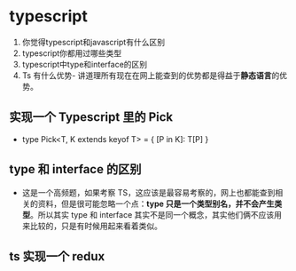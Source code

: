 
# typescript

1. 你觉得typescript和javascript有什么区别
2. typescript你都用过哪些类型
3. typescript中type和interface的区别
4. Ts 有什么优势- 讲道理所有现在在网上能查到的优势都是得益于**静态语言**的优势。


## 实现一个 Typescript 里的 Pick

+ type Pick<T, K extends keyof T> = { [P in K]: T[P] }

## type 和 interface 的区别

+ 这是一个高频题，如果考察 TS，这应该是最容易考察的，网上也都能查到相关的资料，但是很可能忽略一个点：**type 只是一个类型别名，并不会产生类型**。所以其实 type 和 interface 其实不是同一个概念，其实他们俩不应该用来比较的，只是有时候用起来看着类似。

##  ts 实现一个 redux